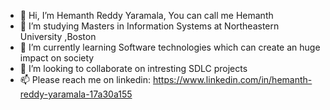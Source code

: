 - 👋 Hi, I’m Hemanth Reddy Yaramala, You can call me Hemanth
- 👀 I’m  studying Masters in Information Systems at Northeastern University ,Boston
- 🌱 I’m currently learning Software technologies which can create an huge impact on society
- 💞️ I’m looking to collaborate on intresting SDLC projects
- 📫 Please reach me on linkedin: https://www.linkedin.com/in/hemanth-reddy-yaramala-17a30a155

<!---
HemanthReddy10/HemanthReddy10 is a ✨ special ✨ repository because its `README.md` (this file) appears on your GitHub profile.
You can click the Preview link to take a look at your changes.
--->
